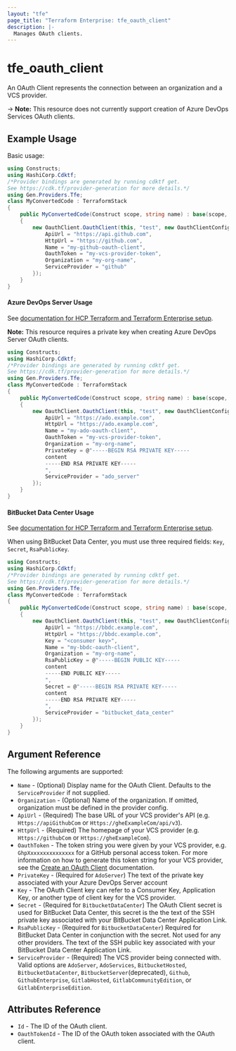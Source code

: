 ```yaml
---
layout: "tfe"
page_title: "Terraform Enterprise: tfe_oauth_client"
description: |-
  Manages OAuth clients.
---
```


# tfe_oauth_client

An OAuth Client represents the connection between an organization and a VCS
provider.

-> **Note:** This resource does not currently support creation of Azure DevOps Services OAuth clients.

## Example Usage

Basic usage:

```csharp
using Constructs;
using HashiCorp.Cdktf;
/*Provider bindings are generated by running cdktf get.
See https://cdk.tf/provider-generation for more details.*/
using Gen.Providers.Tfe;
class MyConvertedCode : TerraformStack
{
    public MyConvertedCode(Construct scope, string name) : base(scope, name)
    {
        new OauthClient.OauthClient(this, "test", new OauthClientConfig {
            ApiUrl = "https://api.github.com",
            HttpUrl = "https://github.com",
            Name = "my-github-oauth-client",
            OauthToken = "my-vcs-provider-token",
            Organization = "my-org-name",
            ServiceProvider = "github"
        });
    }
}
```

#### Azure DevOps Server Usage

See [documentation for HCP Terraform and Terraform Enterprise setup](https://developer.hashicorp.com/terraform/cloud-docs/vcs/azure-devops-server).

**Note:** This resource requires a private key when creating Azure DevOps Server OAuth clients.

```csharp
using Constructs;
using HashiCorp.Cdktf;
/*Provider bindings are generated by running cdktf get.
See https://cdk.tf/provider-generation for more details.*/
using Gen.Providers.Tfe;
class MyConvertedCode : TerraformStack
{
    public MyConvertedCode(Construct scope, string name) : base(scope, name)
    {
        new OauthClient.OauthClient(this, "test", new OauthClientConfig {
            ApiUrl = "https://ado.example.com",
            HttpUrl = "https://ado.example.com",
            Name = "my-ado-oauth-client",
            OauthToken = "my-vcs-provider-token",
            Organization = "my-org-name",
            PrivateKey = @"-----BEGIN RSA PRIVATE KEY-----
            content
            -----END RSA PRIVATE KEY-----
            ",
            ServiceProvider = "ado_server"
        });
    }
}
```

#### BitBucket Data Center Usage

See [documentation for HCP Terraform and Terraform Enterprise setup](https://developer.hashicorp.com/terraform/cloud-docs/vcs/bitbucket-data-center).

When using BitBucket Data Center, you must use three required fields: `Key`, `Secret`, `RsaPublicKey`.


```csharp
using Constructs;
using HashiCorp.Cdktf;
/*Provider bindings are generated by running cdktf get.
See https://cdk.tf/provider-generation for more details.*/
using Gen.Providers.Tfe;
class MyConvertedCode : TerraformStack
{
    public MyConvertedCode(Construct scope, string name) : base(scope, name)
    {
        new OauthClient.OauthClient(this, "test", new OauthClientConfig {
            ApiUrl = "https://bbdc.example.com",
            HttpUrl = "https://bbdc.example.com",
            Key = "<consumer key>",
            Name = "my-bbdc-oauth-client",
            Organization = "my-org-name",
            RsaPublicKey = @"-----BEGIN PUBLIC KEY-----
            content
            -----END PUBLIC KEY-----
            ",
            Secret = @"-----BEGIN RSA PRIVATE KEY-----
            content
            -----END RSA PRIVATE KEY-----
            ",
            ServiceProvider = "bitbucket_data_center"
        });
    }
}
```

## Argument Reference

The following arguments are supported:

* `Name` - (Optional) Display name for the OAuth Client. Defaults to the `ServiceProvider` if not supplied.
* `Organization` - (Optional) Name of the organization. If omitted, organization must be defined in the provider config.
* `ApiUrl` - (Required) The base URL of your VCS provider's API (e.g.
  `Https://apiGithubCom` or `Https://gheExampleCom/api/v3`).
* `HttpUrl` - (Required) The homepage of your VCS provider (e.g.
  `Https://githubCom` or `Https://gheExampleCom`).
* `OauthToken` - The token string you were given by your VCS provider, e.g. `GhpXxxxxxxxxxxxxxx` for a GitHub personal access token. For more information on how to generate this token string for your VCS provider, see the [Create an OAuth Client](https://developer.hashicorp.com/terraform/cloud-docs/api-docs/oauth-clients#create-an-oauth-client) documentation.
* `PrivateKey` - (Required for `AdoServer`) The text of the private key associated with your Azure DevOps Server account
* `Key` - The OAuth Client key can refer to a Consumer Key, Application Key,
  or another type of client key for the VCS provider.
* `Secret` - (Required for `BitbucketDataCenter`) The OAuth Client secret is used for BitBucket Data Center, this secret is the
  the text of the SSH private key associated with your BitBucket Data Center
Application Link.
* `RsaPublicKey` - (Required for `BitbucketDataCenter`) Required for BitBucket
  Data Center in conjunction with the secret. Not used for any other providers. The
text of the SSH public key associated with your BitBucket Data Center Application
Link.
* `ServiceProvider` - (Required) The VCS provider being connected with. Valid
  options are `AdoServer`, `AdoServices`, `BitbucketHosted`, `BitbucketDataCenter`, `BitbucketServer`(deprecated), `Github`, `GithubEnterprise`, `GitlabHosted`,
  `GitlabCommunityEdition`, or `GitlabEnterpriseEdition`.

## Attributes Reference

* `Id` - The ID of the OAuth client.
* `OauthTokenId` - The ID of the OAuth token associated with the OAuth client.

<!-- cache-key: cdktf-0.17.0-pre.15 input-0dea494ef76c038939d94b5ae6a0e741e36a87509a350f558cd11d098bf1bde9 -->
